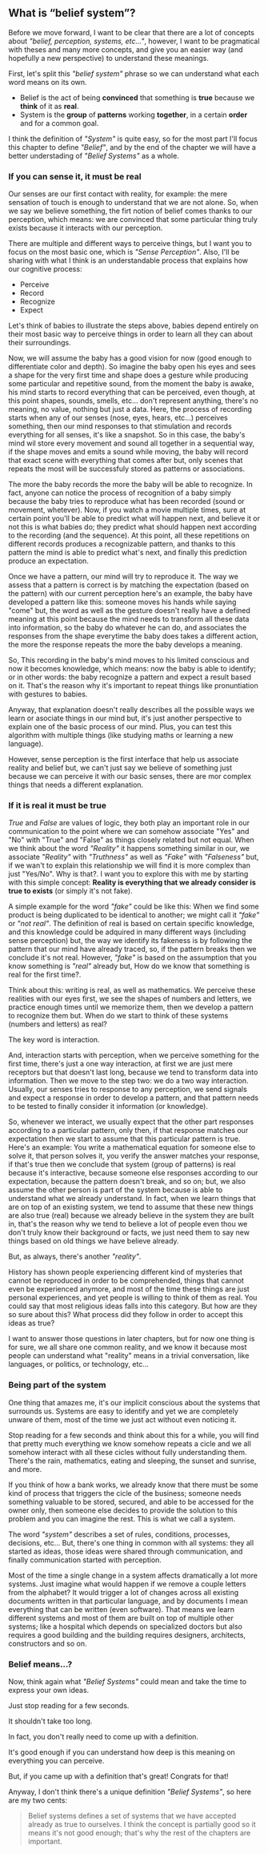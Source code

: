 ## What is “belief system”?

Before we move forward, I want to be clear that there are a lot of concepts about _"belief, perception, systems, etc..."_, however, I want to be pragmatical with theses and many more concepts, and give you an easier way (and hopefully a new perspective) to understand these meanings.

First, let's split this _"belief system"_ phrase so we can understand what each word means on its own.
  * Belief is the act of being **convinced** that something is **true** because we **think** of it as **real**.
  * System is the **group** of **patterns** working **together**, in a certain **order** and for a common goal.

I think the definition of _"System"_ is quite easy, so for the most part I'll focus this chapter to  define _"Belief"_, and by the end of the chapter we will have a better understading of _"Belief Systems"_ as a whole.

### If you can sense it, it must be real

Our senses are our first contact with reality, for example: the mere sensation of touch is enough to understand that we are not alone. So, when we say we believe something, the firt notion of belief comes thanks to our perception, which means: we are convinced that some particular thing truly exists because it interacts with our perception.

There are multiple and different ways to perceive things, but I want you to focus on the most basic one, which is _"Sense Perception"_. Also, I'll be sharing with what I think is an understandable process that explains how our cognitive process:

  * Perceive
  * Record
  * Recognize
  * Expect

Let's think of babies to illustrate the steps above, babies depend entirely on their most basic way to perceive things in order to learn all they can about their surroundings.

Now, we will assume the baby has a good vision for now (good enough to differentiate color and depth). So imagine the baby open his eyes and sees a shape for the very first time and shape does a gesture while producing some particular and repetitive sound, from the moment the baby is awake, his mind starts to record everything that can be perceived, even though, at this point shapes, sounds, smells, etc... don't represent anything, there's no meaning, no value, nothing but just a data. Here, the process of recording starts when any of our senses (nose, eyes, hears, etc...) perceives something, then our mind responses to that stimulation and records everything for all senses, it's like a snapshot. So in this case, the baby's mind wil store every movement and sound all together in a sequential way, if the shape moves and emits a sound while moving, the baby will record that exact scene with everything that comes after but, only scenes that repeats the most will be successfuly stored as patterns or associations.

The more the baby records the more the baby will be able to recognize. In fact, anyone can notice the process of recognition of a baby simply because the baby tries to reproduce what has been recorded (sound or movement, whetever). Now, if you watch a movie multiple times, sure at certain point you'll be able to predict what will happen next, and believe it or not this is what babies do; they predict what should happen next according to the recording (and the sequence). At this point, all these repetitions on different records produces a recognizable pattern, and thanks to this pattern the mind is able to predict what's next, and finally this prediction produce an expectation.

Once we have a pattern, our mind will try to reproduce it. The way we assess that a pattern is correct is by matching the expectation (based on the pattern) with our current perception here's an example, the baby have developed a pattern like this: someone moves his hands while saying "come" but, the word as well as the gesture doesn't really have a defined meaning at this point because the mind needs to transform all these data into information, so the baby do whatever he can do, and associates the responses from the shape everytime the baby does takes a different action, the more the response repeats the more the baby develops a meaning.

So, This recording in the baby's mind moves to his limited conscious and now it becomes knowledge, which means: now the baby is able to identify; or in other words: the baby recognize a pattern and expect a result based on it. That's the reason why it's important to repeat things like pronuntiation with gestures to babies.

Anyway, that explanation doesn't really describes all the possible ways we learn or asociate things in our mind but, it's just another perspective to explain one of the basic process of our mind. Plus, you can test this algorithm with multiple things (like studying maths or learning a new language).

However, sense perception is the first interface that help us associate reality and belief but, we can't just say we believe of something just because we can perceive it with our basic senses, there are mor complex things that needs a different explanation.

### If it is real it must be true

*True* and *False* are values of logic, they both play an important role in our communication to the point where we can somehow associate "Yes" and "No" with "True" and "False" as things closely related but not equal. When we think about the word _"Reality"_ it happens something similar in our, we associate _"Reality"_ with _"Truthness"_ as well as _"Fake"_ with _"Falseness"_ but, if we wan't to explain this relationship we will find it is more complex than just "Yes/No". Why is that?. I want you to explore this with me by starting with this simple concept: **Reality is everything that we already consider is true to exists** (or simply it's not fake).

A simple example for the word _"fake"_ could be like this: When we find some product is being duplicated to be identical to another; we might call it _"fake"_ or _"not real"_. The definition of real is based on certain specific knowledge, and this knowledge could be adquired in many different ways (including sense perception) but, the way we identify its fakeness is by following the pattern that our mind have already traced, so, if the pattern breaks then we conclude it's not real. However, _"fake"_ is based on the assumption that you know something is _"real"_ already but, How do we know that something is real for the first time?.

Think about this: writing is real, as well as mathematics. We perceive these realities with our eyes first, we see the shapes of numbers and letters, we practice enough times until we memorize them, then we develop a pattern to recognize them but. When do we start to think of these systems (numbers and letters) as real?

The key word is interaction.

And, interaction starts with perception, when we perceive something for the first time, there's just a one way interaction, at first we are just mere receptors but that doesn't last long, because we tend to transform data into information. Then we move to the step two: we do a two way interaction. Usually, our senses tries to response to any perception, we send signals and expect a response in order to develop a pattern, and that pattern needs to be tested to finally consider it information (or knowledge).

So, whenever we interact, we usually expect that the other part responses according to a particular pattern, only then, if that response matches our expectation then we start to assume that this particular pattern is true. Here's an example: You write a mathematical equation for someone else to solve it, that person solves it, you verify the answer matches your response, if that's true then we conclude that system (group of patterns) is real because it's interactive, because someone else responses according to our expectation, because the pattern doesn't break, and so on; but, we also assume the other person is part of the system because is able to understand what we already understand. In fact, when we learn things that are on top of an existing system, we tend to assume that these new things are also true (real) because we already believe in the system they are built in, that's the reason why we tend to believe a lot of people even thou we don't truly know their background or facts, we just need them to say new things based on old things we have believe already.

But, as always, there's another _"reality"_.

History has shown people experiencing different kind of mysteries that cannot be reproduced in order to be comprehended, things that cannot even be experienced anymore, and most of the time these things are just personal experiences, and yet people is willing to think of them as real. You could say that most religious ideas falls into this category. But how are they so sure about this? What process did they follow in order to accept this ideas as true?

I want to answer those questions in later chapters, but for now one thing is for sure, we all share one common reality, and we know it because most people can understand what "reality" means in a trivial conversation, like languages, or politics, or technology, etc...

### Being part of the system

One thing that amazes me, it's our implicit conscious about the systems that surrounds us. Systems are easy to identify and yet we are completely unware of them, most of the time we just act without even noticing it.

Stop reading for a few seconds and think about this for a while, you will find that pretty much everything we know somehow repeats a cicle and we all somehow interact with all these cicles without fully understanding them. There's the rain, mathematics, eating and sleeping, the sunset and sunrise, and more.

If you think of how a bank works, we already know that there must be some kind of process that triggers the cicle of the business; someone needs something valuable to be stored, secured, and able to be accessed for the owner only, then someone else decides to provide the solution to this problem and you can imagine the rest. This is what we call a system.

The word _"system"_ describes a set of rules, conditions, processes, decisions, etc... But, there's one thing in common with all systems: they all started as ideas, those ideas were shared through communication, and finally communication started with perception.

Most of the time a single change in a system affects dramatically a lot more systems. Just imagine what would happen if we remove a couple letters from the alphabet? It would trigger a lot of changes across all existing documents written in that particular language, and by documents I mean everything that can be written (even software). That means we learn different systems and most of them are built on top of multiple other systems; like a hospital which depends on specialized doctors but also requires a good building and the building requires designers, architects, constructors and so on.

### Belief means...?

Now, think again what _"Belief Systems"_ could mean and take the time to express your own ideas.

Just stop reading for a few seconds.

It shouldn't take too long.

In fact, you don't really need to come up with a definition.

It's good enough if you can understand how deep is this meaning on everything you can perceive.

But, if you came up with a definition that's great! Congrats for that!

Anyway, I don't think there's a unique definition _"Belief Systems"_, so here are my two cents:
> Belief systems defines a set of systems that we have accepted already as true to ourselves.
I think the concept is partially good so it means it's not good enough; that's why the rest of the chapters are important.
